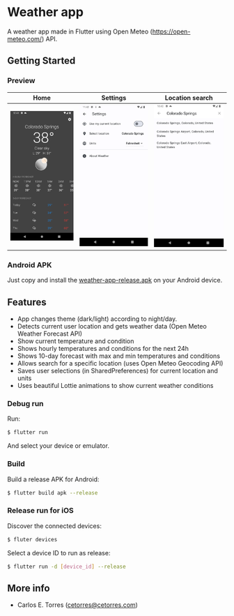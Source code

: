# Weather app

A weather app made in Flutter using Open Meteo (<https://open-meteo.com/>) API.

## Getting Started

### Preview

| Home | Settings | Location search
:--------------:|:-------------:|:-------------:
![screenshot_01](screenshot_01.png) | ![screenshot_02](screenshot_02.png) | ![screenshot_03](screenshot_03.png)

### Android APK

Just copy and install the [weather-app-release.apk](weather-app-release.apk) on your Android device.

## Features

- App changes theme (dark/light) according to night/day.
- Detects current user location and gets weather data (Open Meteo Weather Forecast API)
- Show current temperature and condition
- Shows hourly temperatures and conditions for the next 24h
- Shows 10-day forecast with max and min temperatures and conditions
- Allows search for a specific location (uses Open Meteo Geocoding API)
- Saves user selections (in SharedPreferences) for current location and units
- Uses beautiful Lottie animations to show current weather conditions

### Debug run

Run:

```sh
$ flutter run
```

And select your device or emulator.

### Build

Build a release APK for Android:

```sh
$ flutter build apk --release
```

### Release run for iOS

Discover the connected devices:

```sh
$ fluter devices
```

Select a device ID to run as release:

```sh
$ flutter run -d [device_id] --release
```

## More info

- Carlos E. Torres (<cetorres@cetorres.com>)
